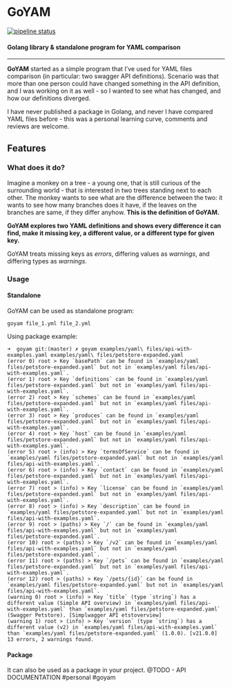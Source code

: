 # GoYAM

  [![pipeline status](https://git.3lab.re/marahin/goyam/badges/master/pipeline.svg)](https://git.3lab.re/marahin/goyam/pipelines?scope=branches)

#### Golang library & standalone program for YAML comparison
****
**GoYAM** started as a simple program that I’ve used for YAML files comparison (in particular: two swagger API definitions).
Scenario was that more than one person could have changed something in the API definition, and I was working on it as well - so I wanted to see what has changed, and how our definitions diverged.

I have never published a package in Golang, and never I have compared  YAML files before - this was a personal learning curve, comments and reviews are welcome.

## Features
### What does it do?

Imagine a monkey on a tree - a young one, that is still curious of the surrounding world - that is interested in two trees standing next to each other. The monkey wants to see what are the difference between the two: it wants to see how many branches does it have, if the leaves on the branches  are same, if they differ anyhow. **This is the definition of GoYAM.**

**GoYAM explores two YAML definitions and shows every difference it can find, make it missing key, a different value, or a different type for given key.**

GoYAM treats missing keys as *errors*, differing values as *warnings*, and differing types as *warnings*.

### Usage

#### Standalone

GoYAM can be used as standalone program:
```
goyam file_1.yml file_2.yml
```

Using package example:

```
➜  goyam git:(master) ✗ goyam examples/yaml\ files/api-with-examples.yaml examples/yaml\ files/petstore-expanded.yaml
(error 0) root > Key `basePath` can be found in `examples/yaml files/petstore-expanded.yaml` but not in `examples/yaml files/api-with-examples.yaml`.
(error 1) root > Key `definitions` can be found in `examples/yaml files/petstore-expanded.yaml` but not in `examples/yaml files/api-with-examples.yaml`.
(error 2) root > Key `schemes` can be found in `examples/yaml files/petstore-expanded.yaml` but not in `examples/yaml files/api-with-examples.yaml`.
(error 3) root > Key `produces` can be found in `examples/yaml files/petstore-expanded.yaml` but not in `examples/yaml files/api-with-examples.yaml`.
(error 4) root > Key `host` can be found in `examples/yaml files/petstore-expanded.yaml` but not in `examples/yaml files/api-with-examples.yaml`.
(error 5) root > (info) > Key `termsOfService` can be found in `examples/yaml files/petstore-expanded.yaml` but not in `examples/yaml files/api-with-examples.yaml`.
(error 6) root > (info) > Key `contact` can be found in `examples/yaml files/petstore-expanded.yaml` but not in `examples/yaml files/api-with-examples.yaml`.
(error 7) root > (info) > Key `license` can be found in `examples/yaml files/petstore-expanded.yaml` but not in `examples/yaml files/api-with-examples.yaml`.
(error 8) root > (info) > Key `description` can be found in `examples/yaml files/petstore-expanded.yaml` but not in `examples/yaml files/api-with-examples.yaml`.
(error 9) root > (paths) > Key `/` can be found in `examples/yaml files/api-with-examples.yaml` but not in `examples/yaml files/petstore-expanded.yaml`.
(error 10) root > (paths) > Key `/v2` can be found in `examples/yaml files/api-with-examples.yaml` but not in `examples/yaml files/petstore-expanded.yaml`.
(error 11) root > (paths) > Key `/pets` can be found in `examples/yaml files/petstore-expanded.yaml` but not in `examples/yaml files/api-with-examples.yaml`.
(error 12) root > (paths) > Key `/pets/{id}` can be found in `examples/yaml files/petstore-expanded.yaml` but not in `examples/yaml files/api-with-examples.yaml`.
(warning 0) root > (info) > Key `title` (type `string`) has a different value (Simple API overview) in `examples/yaml files/api-with-examples.yaml` than `examples/yaml files/petstore-expanded.yaml` (Swagger Petstore). [Simplwagger API etstoverview]
(warning 1) root > (info) > Key `version` (type `string`) has a different value (v2) in `examples/yaml files/api-with-examples.yaml` than `examples/yaml files/petstore-expanded.yaml` (1.0.0). [v21.0.0]
13 errors, 2 warnings found.
```

#### Package

It can also be used as a package in your project.
@TODO - API DOCUMENTATION
#personal #goyam
